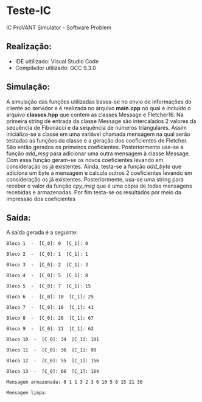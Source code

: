 # Teste-IC
IC ProVANT Simulator - Software Problem

## Realização: 
- IDE ultilizado: Visual Studio Code 
- Compilador utilizado: GCC 9.3.0

## Simulação:
A simulação das funções utilizadas basea-se no envio de informações do cliente ao servidor e é realizada no arquivo **main.cpp** no qual é incluido o arquivo **classes.hpp** que contem as classes Message e Fletcher16. Na primeira string de entrada da classe Message são intercalados 2 valores da sequência de Fibonacci e da sequência de números triangulares. Assim inicializa-se a classe em uma variável chamada mensagem na qual serão testadas as funções da classe e a geração dos coeficientes de Fletcher. São então gerados os primeiros coeficientes. Posteriormente usa-se a função *add_msg* para adicionar uma outra mensagem à classe Message. Com essa função geram-se os novos coeficientes levando em consideração os já existentes. Ainda, testa-se a função *add_byte* que adiciona um byte à mensagem e calcula outros 2 coeficientes levando em consideração os já existentes. Posteriormente, usa-se uma string para receber o valor da função *cpy_msg* que é uma cópia de todas mensagens recebidas e armazenadas. Por fim testa-se os resultados por meio da impressão dos coeficientes 

## Saída:
A saída gerada é a seguinte:
```
Bloco 1  -  [C_0]: 0  [C_1]: 0

Bloco 2  -  [C_0]: 1  [C_1]: 1

Bloco 3  -  [C_0]: 2  [C_1]: 3

Bloco 4  -  [C_0]: 5  [C_1]: 8

Bloco 5  -  [C_0]: 7  [C_1]: 15

Bloco 6  -  [C_0]: 10  [C_1]: 25

Bloco 7  -  [C_0]: 16  [C_1]: 41

Bloco 8  -  [C_0]: 26  [C_1]: 67

Bloco 9  -  [C_0]: 21  [C_1]: 62

Bloco 10  -  [C_0]: 34  [C_1]: 101

Bloco 11  -  [C_0]: 36  [C_1]: 98

Bloco 12  -  [C_0]: 55  [C_1]: 156

Bloco 13  -  [C_0]: 66  [C_1]: 164

Mensagem armazenada: 0 1 1 3 2 3 6 10 5 8 15 21 30

Mensagem limpa:

```
